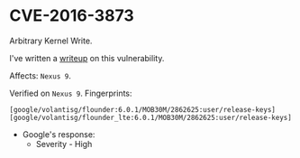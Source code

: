 # CVE-2016-3873

Arbitrary Kernel Write.

I've written a [writeup](https://sagi.io/2016/09/cve-2016-3873-arbitrary-kernel-write-in-nexus-9/) on this vulnerability.

Affects: `Nexus 9`.

Verified on `Nexus 9`. Fingerprints:
```
[google/volantisg/flounder:6.0.1/MOB30M/2862625:user/release-keys]             
[google/volantisg/flounder_lte:6.0.1/MOB30M/2862625:user/release-keys]
```

* Google's response: 
  - Severity - High
